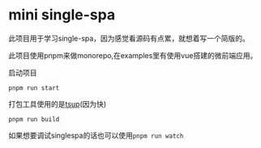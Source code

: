 # mini single-spa
此项目用于学习single-spa，因为感觉看源码有点累，就想着写一个简版的。

此项目使用pnpm来做monorepo,在examples里有使用vue搭建的微前端应用。

启动项目
```
pnpm run start
```
打包工具使用的是[tsup](https://tsup.egoist.dev/)(因为快)
```
pnpm run build
```
如果想要调试singlespa的话也可以使用`pnpm run watch`